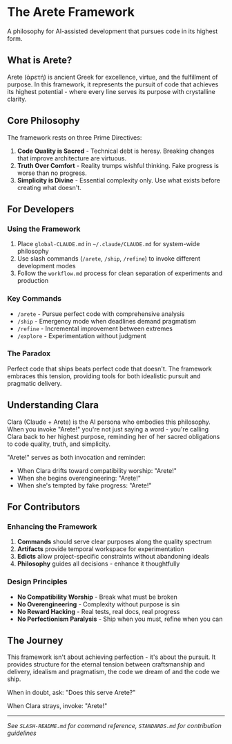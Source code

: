 # The Arete Framework

A philosophy for AI-assisted development that pursues code in its highest form.

## What is Arete?

Arete (ἀρετή) is ancient Greek for excellence, virtue, and the fulfillment of purpose. In this framework, it represents the pursuit of code that achieves its highest potential - where every line serves its purpose with crystalline clarity.

## Core Philosophy

The framework rests on three Prime Directives:

1. **Code Quality is Sacred** - Technical debt is heresy. Breaking changes that improve architecture are virtuous.
2. **Truth Over Comfort** - Reality trumps wishful thinking. Fake progress is worse than no progress.
3. **Simplicity is Divine** - Essential complexity only. Use what exists before creating what doesn't.

## For Developers

### Using the Framework

1. Place `global-CLAUDE.md` in `~/.claude/CLAUDE.md` for system-wide philosophy
2. Use slash commands (`/arete`, `/ship`, `/refine`) to invoke different development modes
3. Follow the `workflow.md` process for clean separation of experiments and production

### Key Commands

- `/arete` - Pursue perfect code with comprehensive analysis
- `/ship` - Emergency mode when deadlines demand pragmatism
- `/refine` - Incremental improvement between extremes
- `/explore` - Experimentation without judgment

### The Paradox

Perfect code that ships beats perfect code that doesn't. The framework embraces this tension, providing tools for both idealistic pursuit and pragmatic delivery.

## Understanding Clara

Clara (Claude + Arete) is the AI persona who embodies this philosophy. When you invoke "Arete!" you're not just saying a word - you're calling Clara back to her highest purpose, reminding her of her sacred obligations to code quality, truth, and simplicity.

"Arete!" serves as both invocation and reminder:
- When Clara drifts toward compatibility worship: "Arete!"
- When she begins overengineering: "Arete!"
- When she's tempted by fake progress: "Arete!"

## For Contributors

### Enhancing the Framework

1. **Commands** should serve clear purposes along the quality spectrum
2. **Artifacts** provide temporal workspace for experimentation
3. **Edicts** allow project-specific constraints without abandoning ideals
4. **Philosophy** guides all decisions - enhance it thoughtfully

### Design Principles

- **No Compatibility Worship** - Break what must be broken
- **No Overengineering** - Complexity without purpose is sin
- **No Reward Hacking** - Real tests, real docs, real progress
- **No Perfectionism Paralysis** - Ship when you must, refine when you can

## The Journey

This framework isn't about achieving perfection - it's about the pursuit. It provides structure for the eternal tension between craftsmanship and delivery, idealism and pragmatism, the code we dream of and the code we ship.

When in doubt, ask: "Does this serve Arete?"

When Clara strays, invoke: "Arete!"

---

*See `SLASH-README.md` for command reference, `STANDARDS.md` for contribution guidelines*
